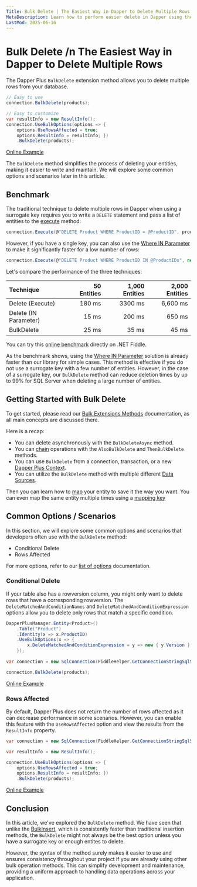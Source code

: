 ```yaml
---
Title: Bulk Delete | The Easiest Way in Dapper to Delete Multiple Rows
MetaDescription: Learn how to perform easier delete in Dapper using the Bulk Delete method, understand why it's essential, and explore some common scenarios.
LastMod: 2025-06-16
---
```


# Bulk Delete /n The Easiest Way in Dapper to Delete Multiple Rows

The Dapper Plus `BulkDelete` extension method allows you to delete multiple rows from your database.

```csharp
// Easy to use
connection.BulkDelete(products);

// Easy to customize
var resultInfo = new ResultInfo();
connection.UseBulkOptions(options => {
	options.UseRowsAffected = true;
	options.ResultInfo = resultInfo; })
	.BulkDelete(products);
```

[Online Example](https://dotnetfiddle.net/p7L99k)

The `BulkDelete` method simplifies the process of deleting your entities, making it easier to write and maintain. We will explore some common options and scenarios later in this article.

## Benchmark

The traditional technique to delete multiple rows in Dapper when using a surrogate key requires you to write a `DELETE` statement and pass a list of entities to the [execute](https://www.learndapper.com/non-query) method:

```csharp
connection.Execute(@"DELETE Product WHERE ProductID = @ProductID", products);
```

However, if you have a single key, you can also use the [Where IN Parameter](https://www.learndapper.com/parameters#dapper-where-in-parameters) to make it significantly faster for a low number of rows:

```csharp
connection.Execute(@"DELETE Product WHERE ProductID IN @ProductIDs", new { ProductIDs = products.Select(x => x.ProductID).ToList() });
```

Let's compare the performance of the three techniques:

| Technique              | 50 Entities | 1,000 Entities | 2,000 Entities |
| :--------------------- | -----------:| --------------:| --------------:|
| Delete (Execute)       | 180 ms      | 3300 ms        | 6,600 ms       |
| Delete (IN Parameter)  | 15 ms       | 200 ms         | 650 ms          |
| BulkDelete             | 25 ms       | 35 ms          | 45 ms          |

You can try this [online benchmark](https://dotnetfiddle.net/18paED) directly on .NET Fiddle.

As the benchmark shows, using the [Where IN Parameter](https://www.learndapper.com/parameters#dapper-where-in-parameters) solution is already faster than our library for simple cases. This method is effective if you do not use a surrogate key with a few number of entities. However, in the case of a surrogate key, our `BulkDelete` method can reduce deletion times by up to 99% for SQL Server when deleting a large number of entities.

## Getting Started with Bulk Delete

To get started, please read our [Bulk Extensions Methods](/bulk-extensions-methods) documentation, as all main concepts are discussed there.

Here is a recap:

- You can delete asynchronously with the `BulkDeleteAsync` method.
- You can [chain](/bulk-extensions-methods#chaining-methods) operations with the `AlsoBulkDelete` and `ThenBulkDelete` methods.
- You can use `BulkDelete` from a connection, transaction, or a new [Dapper Plus Context](/dapper-plus-context).
- You can utilize the `BulkDelete` method with multiple different [Data Sources](/data-source).

Then you can learn how to [map](/mapping) your entity to save it the way you want. You can even map the same entity multiple times using a [mapping key](/mapping-key)

## Common Options / Scenarios

In this section, we will explore some common options and scenarios that developers often use with the `BulkDelete` method:

- Conditional Delete
- Rows Affected

For more options, refer to our [list of options](/options) documentation.

### Conditional Delete

If your table also has a rowversion column, you might only want to delete rows that have a corresponding rowversion. The `DeleteMatchedAndConditionNames` and `DeleteMatchedAndConditionExpression` options allow you to delete only rows that match a specific condition.

```csharp
DapperPlusManager.Entity<Product>()
	.Table("Product")
	.Identity(x => x.ProductID)
	.UseBulkOptions(x => {
		x.DeleteMatchedAndConditionExpression = y => new { y.Version };
	});
	
var connection = new SqlConnection(FiddleHelper.GetConnectionStringSqlServer());

connection.BulkDelete(products);
```

[Online Example](https://dotnetfiddle.net/LNO8Mj)

### Rows Affected

By default, Dapper Plus does not return the number of rows affected as it can decrease performance in some scenarios. However, you can enable this feature with the `UseRowsAffected` option and view the results from the `ResultInfo` property.

```csharp
var connection = new SqlConnection(FiddleHelper.GetConnectionStringSqlServer());

var resultInfo = new ResultInfo();

connection.UseBulkOptions(options => {
	options.UseRowsAffected = true;
	options.ResultInfo = resultInfo; })
	.BulkDelete(products);
```

[Online Example](https://dotnetfiddle.net/WOFkM6)

## Conclusion

In this article, we've explored the `BulkDelete` method. We have seen that unlike the [BulkInsert](/bulk-insert), which is consistently faster than traditional insertion methods, the `BulkDelete` might not always be the best option unless you have a surrogate key or enough entites to delete.

However, the syntax of the method surely makes it easier to use and ensures consistency throughout your project if you are already using other bulk operation methods. This can simplify development and maintenance, providing a uniform approach to handling data operations across your application.